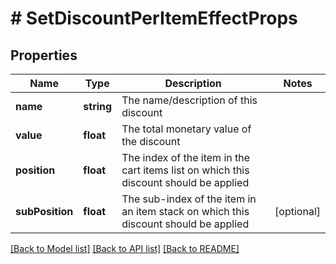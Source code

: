 # # SetDiscountPerItemEffectProps

## Properties

Name | Type | Description | Notes
------------ | ------------- | ------------- | -------------
**name** | **string** | The name/description of this discount | 
**value** | **float** | The total monetary value of the discount | 
**position** | **float** | The index of the item in the cart items list on which this discount should be applied | 
**subPosition** | **float** | The sub-index of the item in an item stack on which this discount should be applied | [optional] 

[[Back to Model list]](../../README.md#documentation-for-models) [[Back to API list]](../../README.md#documentation-for-api-endpoints) [[Back to README]](../../README.md)


